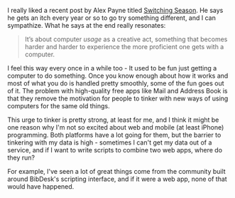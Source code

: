 <!--
.. title: Tinkering
.. date: 2009/09/07 12:04
.. slug: tinkering
.. link:
.. description:
.. tags: computers, mac, computing, desktopvswebapps, scripting, tinkering
-->


I really liked a recent post by Alex Payne titled [Switching Season](http://al3x.net/2009/08/10/switching-season.html).  He says he gets an itch every year or so to go try something different, and I can sympathize. What he says at the end really resonates:


> It’s about computer _usage_ as a creative act, something that becomes harder and harder to experience the more proficient one gets with a computer.


I feel this way every once in a while too - It used to be fun just getting a computer to do something. Once you know enough about how it works and most of what you do is handled pretty smoothly, some of the fun goes out of it. The problem with high-quality free apps like Mail and Address Book is that they remove the motivation for people to tinker with new ways of using computers for the same old things.

This urge to tinker is pretty strong, at least for me, and I think it might be one reason why I'm not so excited about web and mobile (at least iPhone) programming. Both platforms have a lot going for them, but the barrier to tinkering with my data is high - sometimes I can't get my data out of a service, and if I want to write scripts to combine two web apps, where do they run?

For example, I've seen a lot of great things come from the community built around BibDesk's scripting interface, and if it were a web app, none of that would have happened.
